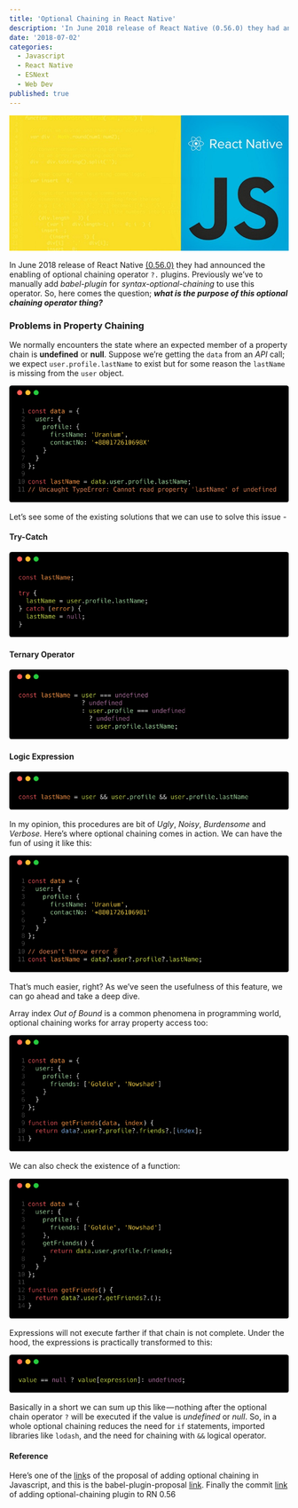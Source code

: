 ```yaml
---
title: 'Optional Chaining in React Native'
description: 'In June 2018 release of React Native (0.56.0) they had announced the enabling of optional chaining operator ?. plugins. Previously we’ve to…'
date: '2018-07-02'
categories:
  - Javascript
  - React Native
  - ESNext
  - Web Dev
published: true
---
```


![](./asset-1.jpeg)

In June 2018 release of React Native [(0.56.0)](https://github.com/react-native-community/react-native-releases/blob/master/CHANGELOG.md#056) they had announced the enabling of optional chaining operator `?.` plugins. Previously we’ve to manually add _babel-plugin_ for _syntax-optional-chaining_ to use this operator. So, here comes the question; **_what is the purpose of this optional chaining operator thing?_**

### Problems in Property Chaining

We normally encounters the state where an expected member of a property chain is **undefined** or **null**. Suppose we’re getting the `data` from an _API_ call; we expect `user.profile.lastName` to exist but for some reason the `lastName` is missing from the `user` object.

![](./asset-2.png)

Let’s see some of the existing solutions that we can use to solve this issue -

#### Try-Catch

![](./asset-3.png)

#### Ternary Operator

![](./asset-4.png)

#### Logic Expression

![](./asset-5.png)

In my opinion, this procedures are bit of _Ugly_, _Noisy_, _Burdensome_ and _Verbose._ Here’s where optional chaining comes in action. We can have the fun of using it like this:

![](./asset-6.png)

That’s much easier, right? As we’ve seen the usefulness of this feature, we can go ahead and take a deep dive.

Array index _Out of Bound_ is a common phenomena in programming world, optional chaining works for array property access too:

![](./asset-7.png)

We can also check the existence of a function:

![](./asset-8.png)

Expressions will not execute farther if that chain is not complete. Under the hood, the expressions is practically transformed to this:

![](./asset-9.png)

Basically in a short we can sum up this like — nothing after the optional chain operator `?` will be executed if the value is _undefined_ or _null_. So, in a whole optional chaining reduces the need for `if` statements, imported libraries like `lodash`, and the need for chaining with `&&` logical operator.

#### Reference

Here’s one of the [link](https://github.com/TC39/proposal-optional-chaining)s of the proposal of adding optional chaining in Javascript, and this is the babel-plugin-proposal [link](https://babeljs.io/docs/en/next/babel-plugin-proposal-optional-chaining.html). Finally the commit [link](https://github.com/facebook/react-native/commit/aa6f394c4236e5a4998c3be8ed61ec1bab950775) of adding optional-chaining plugin to RN 0.56
